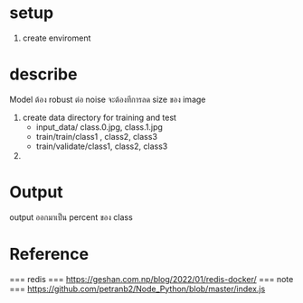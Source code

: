 
# setup
1. create enviroment

# describe
Model ต้อง robust ต่อ noise
จะต้องทีการลด size ของ image

1. create data directory for training and test
    - input_data/ class.0.jpg, class.1.jpg
    - train/train/class1 , class2, class3
    - train/validate/class1, class2, class3
2. 




# Output
output ออกมาเป็น percent ของ class


# Reference
=== redis ===
https://geshan.com.np/blog/2022/01/redis-docker/
=== note ===
https://github.com/petranb2/Node_Python/blob/master/index.js